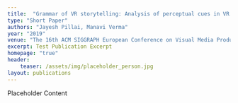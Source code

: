 ```yaml
---
title:  "Grammar of VR storytelling: Analysis of perceptual cues in VR cinema"
type: "Short Paper"
authors: "Jayesh Pillai, Manavi Verma"
year: "2019"
venue: "The 16th ACM SIGGRAPH European Conference on Visual Media Production, 2019, London, UK."
excerpt: Test Publication Excerpt
homepage: "true"
header:
    teaser: /assets/img/placeholder_person.jpg
layout: publications   
---
```


Placeholder Content
